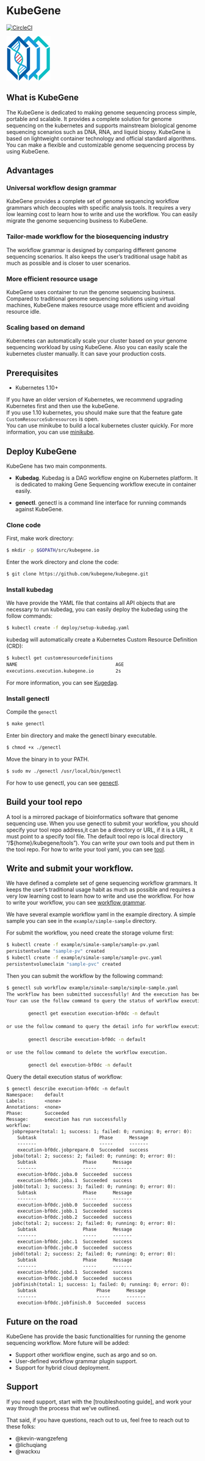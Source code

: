 # KubeGene
[![CircleCI](https://circleci.com/gh/kubegene/kubegene.svg?style=svg)](https://circleci.com/gh/kubegene/kubegene)

<img src="./images/Kubegene_logo.png">

## What is KubeGene
The KubeGene is dedicated to making genome sequencing process simple, portable and scalable. It provides a complete solution for genome sequencing on the kubernetes and supports mainstream biological genome sequencing scenarios such as DNA, RNA, and liquid biopsy. KubeGene is based on lightweight container technology and official standard algorithms. You can make a flexible and customizable genome sequencing process by using KubeGene.

## Advantages

### Universal workflow design grammar
KubeGene provides a complete set of genome sequencing workflow grammars which decouples with specific analysis tools. It requires a very low learning cost to learn how to write and use the workflow. You can easily migrate the genome sequencing business to KubeGene.

### Tailor-made workflow for the biosequencing industry
The workflow grammar is designed by comparing different genome sequencing scenarios. It also keeps the user’s traditional usage habit as much as possible and is closer to user scenarios.

### More efficient resource usage
KubeGene uses container to run the genome sequencing business. Compared to traditional genome sequencing solutions using virtual machines, KubeGene makes resource usage more efficient and avoiding resource idle.

### Scaling based on demand
Kubernetes can automatically scale your cluster based on your genome sequencing workload by using KubeGene. Also you can easily scale the kubernetes cluster manually. It can save your production costs. 


## Prerequisites


- Kubernetes 1.10+

If you have an older version of Kubernetes, we recommend upgrading Kubernetes first and then use the kubeGene.  
If you use 1.10 kubernetes, you should make sure that the feature gate `CustomResourceSubresources` is open.  
You can use minikube to build a local kubernetes cluster quickly. For more information, you can use [minikube](https://kubegene.netlify.com/docs/started/getting-started-minikube/).

## Deploy KubeGene

KubeGene has two main componments.

* **Kubedag**. Kubedag is a DAG workflow engine on Kubernetes platform. It is dedicated to making Gene Sequencing workflow execute in container easily. 

* **genectl**. genectl is a command line interface for running commands against KubeGene. 

### Clone code
First, make work directory:
```bash
$ mkdir -p $GOPATH/src/kubegene.io
```
Enter the work directory and clone the code:
```bash
$ git clone https://github.com/kubegene/kubegene.git
```
### Install kubedag

We have provide the YAML file that contains all API objects that are necessary to run kubedag, you can easily deploy the kubedag using the follow commands:

```bash
$ kubectl create -f deploy/setup-kubedag.yaml
```

kubedag will automatically create a Kubernetes Custom Resource Definition (CRD):

```bash
$ kubectl get customresourcedefinitions
NAME                                    AGE
executions.execution.kubegene.io        2s 
```
For more information, you can see [Kugedag](https://kubegene.netlify.com/docs/about/kubedag/).

### Install genectl

Compile the `genectl`

```bash
$ make genectl
```
Enter bin directory and make the genectl binary executable.
```bash
$ chmod +x ./genectl
```
Move the binary in to your PATH.
```bash
$ sudo mv ./genectl /usr/local/bin/genectl
```
For how to use genectl, you can see [genectl](https://kubegene.netlify.com/docs/guides/genectl-command/).

## Build your tool repo

A tool is a mirrored package of bioinformatics software that genome sequencing use. When you use genectl to submit your workflow, you should specify your tool repo address,it can be a directory or URL, if it is a URL, it must point to a specify tool file. The default tool repo is local directory “/${home}/kubegene/tools”). You can write your own tools and put them in the tool repo. For how to write your tool yaml, you can see [tool](https://kubegene.netlify.com/docs/guides/tool/).

## Write and submit your workflow.

We have defined a complete set of gene sequencing workflow grammars. It keeps the user’s traditional usage habit as much as possible and requires a very low learning cost to learn how to write and use the workflow. For how to write your workflow, you can see [workflow grammar](https://kubegene.netlify.com/docs/guides/workflow-grammar/).

We have several example workflow yaml in the example directory. A simple sample you can see in the `example/simple-sample` directory.

For submit the workflow, you need create the storage volume first:

```bash
$ kubectl create -f example/simale-sample/sample-pv.yaml
persistentvolume "sample-pv" created
$ kubectl create -f example/simale-sample/sample-pvc.yaml
persistentvolumeclaim "sample-pvc" created
```
Then you can submit the workflow by the following command:

```bash
$ genectl sub workflow example/simale-sample/simple-sample.yaml
The workflow has been submitted successfully! And the execution has been created.
Your can use the follow command to query the status of workflow execution.

        genectl get execution execution-bf0dc -n default

or use the follow command to query the detail info for workflow execution.

        genectl describe execution-bf0dc -n default

or use the follow command to delete the workflow execution.

        genectl del execution-bf0dc -n default
```

Query the detail execution status of workflow:

```
$ genectl describe execution-bf0dc -n default
Namespace:    default
Labels:       <none>
Annotations:  <none>
Phase:        Succeeded
Message:      execution has run successfully
workflow:
  jobprepare(total: 1; success: 1; failed: 0; running: 0; error: 0):
    Subtask                       Phase      Message
    -------                       -----      -------
    execution-bf0dc.jobprepare.0  Succeeded  success
  joba(total: 2; success: 2; failed: 0; running: 0; error: 0):
    Subtask                 Phase      Message
    -------                 -----      -------
    execution-bf0dc.joba.0  Succeeded  success
    execution-bf0dc.joba.1  Succeeded  success
  jobb(total: 3; success: 3; failed: 0; running: 0; error: 0):
    Subtask                 Phase      Message
    -------                 -----      -------
    execution-bf0dc.jobb.0  Succeeded  success
    execution-bf0dc.jobb.1  Succeeded  success
    execution-bf0dc.jobb.2  Succeeded  success
  jobc(total: 2; success: 2; failed: 0; running: 0; error: 0):
    Subtask                 Phase      Message
    -------                 -----      -------
    execution-bf0dc.jobc.1  Succeeded  success
    execution-bf0dc.jobc.0  Succeeded  success
  jobd(total: 2; success: 2; failed: 0; running: 0; error: 0):
    Subtask                 Phase      Message
    -------                 -----      -------
    execution-bf0dc.jobd.1  Succeeded  success
    execution-bf0dc.jobd.0  Succeeded  success
  jobfinish(total: 1; success: 1; failed: 0; running: 0; error: 0):
    Subtask                      Phase      Message
    -------                      -----      -------
    execution-bf0dc.jobfinish.0  Succeeded  success       
```

## Future on the road  

KubeGene has provide the basic functionalities for running the genome sequencing workflow. More future will be added:

- Support other workflow engine, such as argo and so on.
- User-defined workflow grammar plugin support.
- Support for hybrid cloud deployment.

## Support

If you need support, start with the [troubleshooting guide], and work your way through the process that we've outlined.

That said, if you have questions, reach out to us, feel free to reach out to these folks:

- @kevin-wangzefeng 
- @lichuqiang 
- @wackxu 